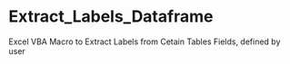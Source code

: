 # Extract_Labels_Dataframe
Excel VBA Macro to Extract Labels from Cetain Tables Fields, defined by user
